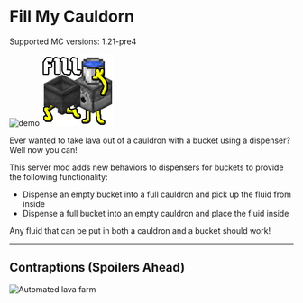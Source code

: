 # Fill My Cauldorn

Supported MC versions: 1.21-pre4

![demo](https://github.com/Meshiest/FillMyCauldron/assets/4142480/bcf0417b-7f0d-4c62-8658-4fc9e3834ae3) ![Fill My Cauldron Icon](./src/main/resources/assets/fill-my-cauldron/icon.png)

Ever wanted to take lava out of a cauldron with a bucket using a dispenser? Well now you can!

This server mod adds new behaviors to dispensers for buckets to provide the following functionality:
- Dispense an empty bucket into a full cauldron and pick up the fluid from inside
- Dispense a full bucket into an empty cauldron and place the fluid inside

Any fluid that can be put in both a cauldron and a bucket should work!

---

## Contraptions (Spoilers Ahead)

![Automated lava farm](https://github.com/Meshiest/FillMyCauldron/assets/4142480/581cc8d3-a5c2-4d5e-b665-0951f8f07815)
